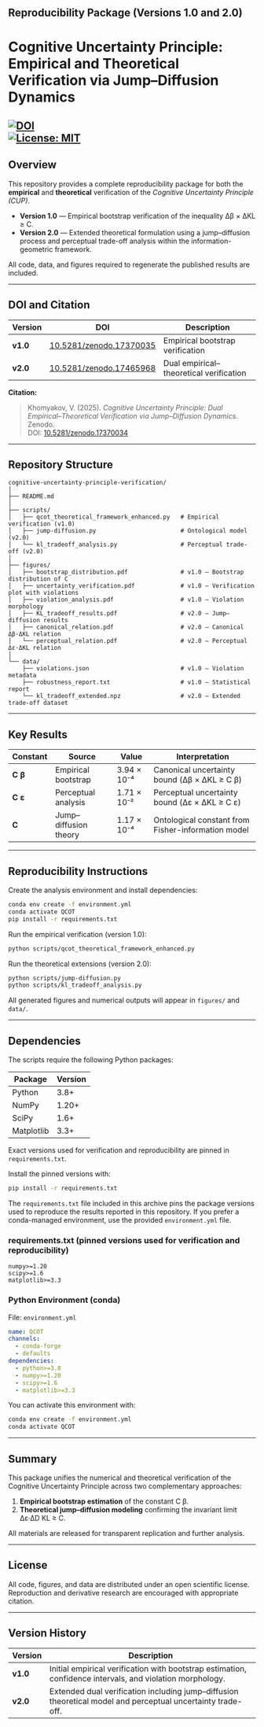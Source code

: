 ## Reproducibility Package (Versions 1.0 and 2.0)  
# Cognitive Uncertainty Principle: Empirical and Theoretical Verification via Jump–Diffusion Dynamics  

[![DOI](https://zenodo.org/badge/DOI/10.5281/zenodo.17370034.svg)](https://doi.org/10.5281/zenodo.17370034)  
[![License: MIT](https://img.shields.io/badge/License-MIT-yellow.svg)](LICENSE)  
---

## Overview  

This repository provides a complete reproducibility package for both the **empirical** and **theoretical** verification of the *Cognitive Uncertainty Principle (CUP)*.  

- **Version 1.0** — Empirical bootstrap verification of the inequality Δβ × ΔKL ≥ C.  
- **Version 2.0** — Extended theoretical formulation using a jump–diffusion process and perceptual trade-off analysis within the information-geometric framework.  

All code, data, and figures required to regenerate the published results are included.  

---

## DOI and Citation  

| Version | DOI | Description |
|----------|-----|-------------|
| **v1.0** | [10.5281/zenodo.17370035](https://doi.org/10.5281/zenodo.17370035) | Empirical bootstrap verification |  
| **v2.0** | [10.5281/zenodo.17465968](https://doi.org/10.5281/zenodo.17465968) | Dual empirical–theoretical verification |  

**Citation:**  

> Khomyakov, V. (2025). *Cognitive Uncertainty Principle: Dual Empirical–Theoretical Verification via Jump–Diffusion Dynamics.* Zenodo.  
> DOI: [10.5281/zenodo.17370034](https://doi.org/10.5281/zenodo.17370034)  

---

## Repository Structure  

```
cognitive-uncertainty-principle-verification/  
│
├── README.md  
│
├── scripts/  
│   ├── qcot_theoretical_framework_enhanced.py   # Empirical verification (v1.0)  
│   ├── jump-diffusion.py                        # Ontological model (v2.0)  
│   └── kl_tradeoff_analysis.py                  # Perceptual trade-off (v2.0)  
│
├── figures/  
│   ├── bootstrap_distribution.pdf               # v1.0 — Bootstrap distribution of C  
│   ├── uncertainty_verification.pdf             # v1.0 — Verification plot with violations  
│   ├── violation_analysis.pdf                   # v1.0 — Violation morphology  
│   ├── KL_tradeoff_results.pdf                  # v2.0 — Jump–diffusion results  
│   ├── canonical_relation.pdf                   # v2.0 — Canonical Δβ·ΔKL relation  
│   └── perceptual_relation.pdf                  # v2.0 — Perceptual Δε·ΔKL relation  
│
└── data/  
    ├── violations.json                          # v1.0 — Violation metadata  
    ├── robustness_report.txt                    # v1.0 — Statistical report  
    └── kl_tradeoff_extended.npz                 # v2.0 — Extended trade-off dataset  
```

---

## Key Results  

| Constant | Source | Value | Interpretation |  
|-----------|---------|--------|----------------|  
| **C β** | Empirical bootstrap | 3.94 × 10⁻⁴ | Canonical uncertainty bound (Δβ × ΔKL ≥ C β) |  
| **C ε** | Perceptual analysis | 1.71 × 10⁻² | Perceptual uncertainty bound (Δε × ΔKL ≥ C ε) |  
| **C** | Jump–diffusion theory | 1.17 × 10⁻⁴ | Ontological constant from Fisher-information model |  

---

## Reproducibility Instructions  

Create the analysis environment and install dependencies:  

```bash
conda env create -f environment.yml  
conda activate QCOT  
pip install -r requirements.txt  
```

Run the empirical verification (version 1.0):  

```bash
python scripts/qcot_theoretical_framework_enhanced.py  
```

Run the theoretical extensions (version 2.0):  

```bash
python scripts/jump-diffusion.py  
python scripts/kl_tradeoff_analysis.py  
```

All generated figures and numerical outputs will appear in `figures/` and `data/`.  

---

## Dependencies

The scripts require the following Python packages:

| Package     | Version |
|--------------|----------|
| Python       | 3.8+     |
| NumPy        | 1.20+    |
| SciPy        | 1.6+     |
| Matplotlib   | 3.3+     |

Exact versions used for verification and reproducibility are pinned in `requirements.txt`.

Install the pinned versions with:

```bash
pip install -r requirements.txt
```

The `requirements.txt` file included in this archive pins the package versions used to reproduce the results reported in this repository. If you prefer a conda-managed environment, use the provided `environment.yml` file.

### requirements.txt (pinned versions used for verification and reproducibility)

```
numpy>=1.20
scipy>=1.6
matplotlib>=3.3
```

### Python Environment (conda)

File: `environment.yml`

```yaml
name: QCOT
channels:
  - conda-forge
  - defaults
dependencies:
  - python>=3.8
  - numpy>=1.20
  - scipy>=1.6
  - matplotlib>=3.3
```

You can activate this environment with:

```bash
conda env create -f environment.yml
conda activate QCOT
```

---

## Summary  

This package unifies the numerical and theoretical verification of the Cognitive Uncertainty Principle across two complementary approaches:  
1. **Empirical bootstrap estimation** of the constant C β.  
2. **Theoretical jump–diffusion modeling** confirming the invariant limit Δε·ΔD KL ≥ C.  

All materials are released for transparent replication and further analysis.  

---

## License  

All code, figures, and data are distributed under an open scientific license.  
Reproduction and derivative research are encouraged with appropriate citation.  

---

## Version History  

| Version | Description |  
|----------|-------------|  
| **v1.0** | Initial empirical verification with bootstrap estimation, confidence intervals, and violation morphology. |  
| **v2.0** | Extended dual verification including jump–diffusion theoretical model and perceptual uncertainty trade-off. |  
